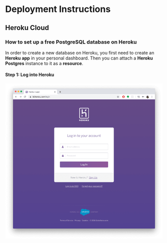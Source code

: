 # Deployment Instructions
## Heroku Cloud
### How to set up a free PostgreSQL database on Heroku
In order to create a new database on Heroku, you first need to create an **Heroku app** in your personal dashboard. Then you can attach a **Heroku Postgres** instance to it as a **resource**.
#### Step 1: Log into Heroku

![log_into_heroku](https://github.com/DEVOPS-PROJECTS-ORGANIZATION/devops-instructions/blob/main/images/deployment-instructions/log_into_heroku.png)
